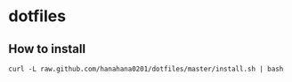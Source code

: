 # dotfiles

## How to install
`curl -L raw.github.com/hanahana0201/dotfiles/master/install.sh | bash`
